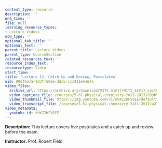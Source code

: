 ```yaml
---
content_type: resource
description: ''
end_time: ''
file: null
learning_resource_types:
- Lecture Videos
ocw_type: ''
optional_tab_title: ''
optional_text: ''
parent_title: Lecture Videos
parent_type: CourseSection
related_resources_text: ''
resource_index_text: ''
resourcetype: Video
start_time: ''
title: 'Lecture 12: Catch Up and Review, Postulates'
uid: 90dfba7a-1d3f-501e-ddc6-cc1411e64e7a
video_files:
  archive_url: https://archive.org/download/MIT5.61F17/MIT5_61F17_Lecture_12_300k.mp4
  video_captions_file: /courses/5-61-physical-chemistry-fall-2017/899b58afca2757cb86792aa3251ba11e_dHXZ2bFV6EE.vtt
  video_thumbnail_file: https://img.youtube.com/vi/dHXZ2bFV6EE/default.jpg
  video_transcript_file: /courses/5-61-physical-chemistry-fall-2017/a27d3c505e97da10d5e18b2b59daa28b_dHXZ2bFV6EE.pdf
video_metadata:
  youtube_id: dHXZ2bFV6EE
---
```


**Description:** This lecture covers five postulates and a catch up and review before the exam.

**Instructor:** Prof. Robert Field

